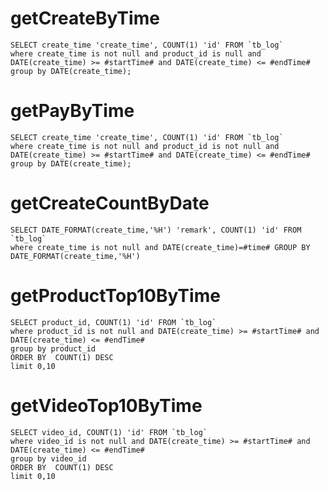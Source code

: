 getCreateByTime
===
    SELECT create_time 'create_time', COUNT(1) 'id' FROM `tb_log` 
    where create_time is not null and product_id is null and DATE(create_time) >= #startTime# and DATE(create_time) <= #endTime#
    group by DATE(create_time);
    
    
getPayByTime
===
    SELECT create_time 'create_time', COUNT(1) 'id' FROM `tb_log` 
    where create_time is not null and product_id is not null and DATE(create_time) >= #startTime# and DATE(create_time) <= #endTime#
    group by DATE(create_time);
    
        
getCreateCountByDate
===
    SELECT DATE_FORMAT(create_time,'%H') 'remark', COUNT(1) 'id' FROM `tb_log` 
    where create_time is not null and DATE(create_time)=#time# GROUP BY DATE_FORMAT(create_time,'%H')
        
        
    
getProductTop10ByTime
===
    SELECT product_id, COUNT(1) 'id' FROM `tb_log` 
    where product_id is not null and DATE(create_time) >= #startTime# and DATE(create_time) <= #endTime#
    group by product_id
    ORDER BY  COUNT(1) DESC
    limit 0,10
    
getVideoTop10ByTime
===
    SELECT video_id, COUNT(1) 'id' FROM `tb_log` 
    where video_id is not null and DATE(create_time) >= #startTime# and DATE(create_time) <= #endTime#
    group by video_id
    ORDER BY  COUNT(1) DESC
    limit 0,10
    
